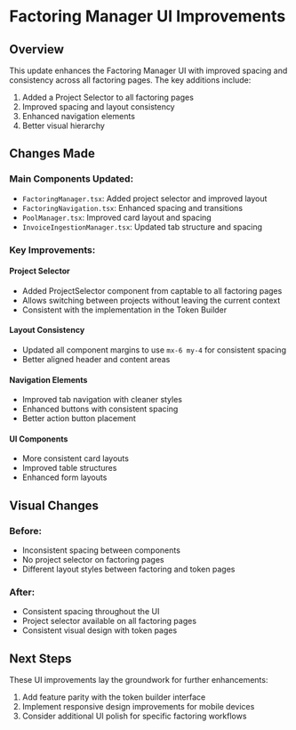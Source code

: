 # Factoring Manager UI Improvements

## Overview
This update enhances the Factoring Manager UI with improved spacing and consistency across all factoring pages. The key additions include:

1. Added a Project Selector to all factoring pages
2. Improved spacing and layout consistency
3. Enhanced navigation elements
4. Better visual hierarchy

## Changes Made

### Main Components Updated:
- `FactoringManager.tsx`: Added project selector and improved layout
- `FactoringNavigation.tsx`: Enhanced spacing and transitions
- `PoolManager.tsx`: Improved card layout and spacing
- `InvoiceIngestionManager.tsx`: Updated tab structure and spacing

### Key Improvements:

#### Project Selector
- Added ProjectSelector component from captable to all factoring pages
- Allows switching between projects without leaving the current context
- Consistent with the implementation in the Token Builder

#### Layout Consistency
- Updated all component margins to use `mx-6 my-4` for consistent spacing
- Better aligned header and content areas

#### Navigation Elements
- Improved tab navigation with cleaner styles
- Enhanced buttons with consistent spacing
- Better action button placement

#### UI Components
- More consistent card layouts
- Improved table structures
- Enhanced form layouts

## Visual Changes

### Before:
- Inconsistent spacing between components
- No project selector on factoring pages
- Different layout styles between factoring and token pages

### After:
- Consistent spacing throughout the UI
- Project selector available on all factoring pages
- Consistent visual design with token pages

## Next Steps
These UI improvements lay the groundwork for further enhancements:

1. Add feature parity with the token builder interface
2. Implement responsive design improvements for mobile devices
3. Consider additional UI polish for specific factoring workflows 
